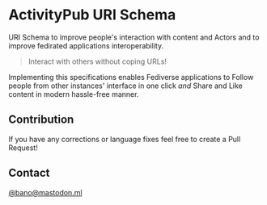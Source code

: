 # ActivityPub URI Schema

URI Schema to improve people's interaction with content and Actors and to improve fedirated applications interoperability.

> Interact with others without coping URLs!

Implementing this specifications enables Fediverse applications to Follow people from other instances' interface in one click *and* Share and Like content in modern hassle-free manner.

## Contribution

If you have any corrections or language fixes feel free to create a Pull Request!

## Contact

[@bano@mastodon.ml](https://mastodon.ml/@bano)
